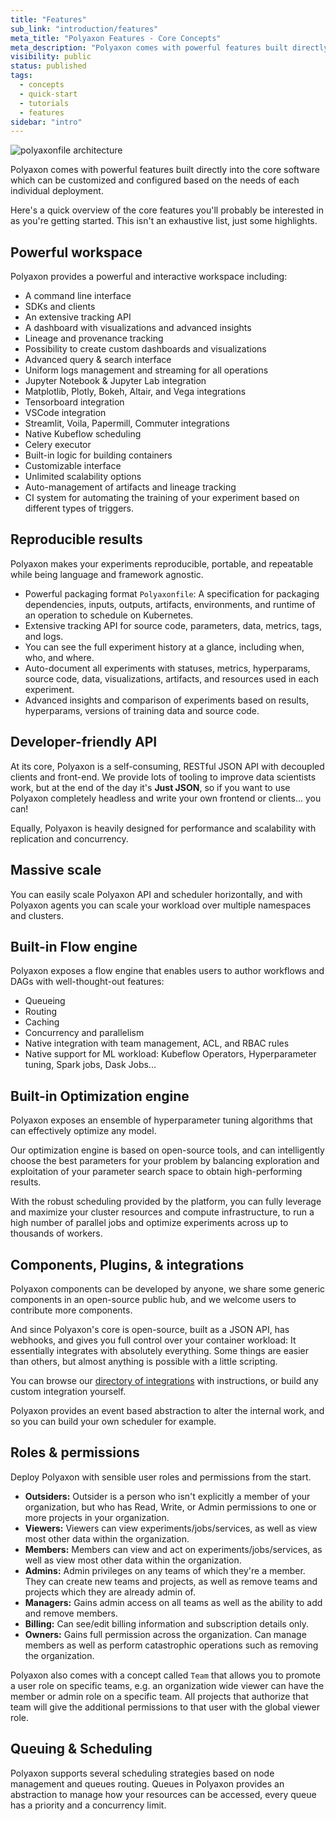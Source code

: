 ```yaml
---
title: "Features"
sub_link: "introduction/features"
meta_title: "Polyaxon Features - Core Concepts"
meta_description: "Polyaxon comes with powerful features built directly into the core software which are customizable and extensible to suit your needs."
visibility: public
status: published
tags:
  - concepts
  - quick-start
  - tutorials
  - features
sidebar: "intro"
---
```


![polyaxonfile architecture](../../../../content/images/references/specification/features.png)

Polyaxon comes with powerful features built directly into the core software which can be customized and configured based on the needs of each individual deployment.

Here's a quick overview of the core features you'll probably be interested in as you're getting started. This isn't an exhaustive list, just some highlights.


## Powerful workspace

Polyaxon provides a powerful and interactive workspace including:

- A command line interface
- SDKs and clients
- An extensive tracking API
- A dashboard with visualizations and advanced insights
- Lineage and provenance tracking
- Possibility to create custom dashboards and visualizations
- Advanced query & search interface
- Uniform logs management and streaming for all operations
- Jupyter Notebook & Jupyter Lab integration
- Matplotlib, Plotly, Bokeh, Altair, and Vega integrations
- Tensorboard integration
- VSCode integration
- Streamlit, Voila, Papermill, Commuter integrations
- Native Kubeflow scheduling
- Celery executor
- Built-in logic for building containers
- Customizable interface
- Unlimited scalability options
- Auto-management of artifacts and lineage tracking
- CI system for automating the training of your experiment based on different types of triggers.

## Reproducible results

Polyaxon makes your experiments reproducible, portable, and repeatable while being language and framework agnostic.

- Powerful packaging format `Polyaxonfile`: A specification for packaging dependencies, inputs, outputs, artifacts, environments, and runtime of an operation to schedule on Kubernetes.
- Extensive tracking API for source code, parameters, data, metrics, tags, and logs.
- You can see the full experiment history at a glance, including when, who, and where.
- Auto-document all experiments with statuses, metrics, hyperparams, source code, data, visualizations, artifacts, and resources used in each experiment.
- Advanced insights and comparison of experiments based on results, hyperparams, versions of training data and source code.


## Developer-friendly API

At its core, Polyaxon is a self-consuming, RESTful JSON API with decoupled clients and front-end.
We provide lots of tooling to improve data scientists work, but at the end of the day it's **Just JSON**️,
so if you want to use Polyaxon completely headless and write your own frontend or clients... you can!

Equally, Polyaxon is heavily designed for performance and scalability with replication and concurrency.


## Massive scale

You can easily scale Polyaxon API and scheduler horizontally, and with Polyaxon agents you can scale your workload over multiple namespaces and clusters.


## Built-in Flow engine

Polyaxon exposes a flow engine that enables users to author workflows and DAGs with well-thought-out features:
 * Queueing
 * Routing
 * Caching
 * Concurrency and parallelism
 * Native integration with team management, ACL, and RBAC rules
 * Native support for ML workload: Kubeflow Operators, Hyperparameter tuning, Spark jobs, Dask Jobs...


## Built-in Optimization engine

Polyaxon exposes an ensemble of hyperparameter tuning algorithms that can effectively optimize any model.

Our optimization engine is based on open-source tools, and can intelligently choose the best parameters for your problem by balancing exploration and exploitation of your parameter search space to obtain high-performing results.

With the robust scheduling provided by the platform, you can fully leverage and maximize your cluster resources and compute infrastructure,
to run a high number of parallel jobs and optimize experiments across up to thousands of workers.

## Components, Plugins, & integrations

Polyaxon components can be developed by anyone, we share some generic components in an open-source public hub,
and we welcome users to contribute more components.

And since Polyaxon's core is open-source, built as a JSON API, has webhooks, and gives you full control over your container workload:
It essentially integrates with absolutely everything.
Some things are easier than others, but almost anything is possible with a little scripting.

You can browse our [directory of integrations](/integrations/) with instructions, or build any custom integration yourself.

Polyaxon provides an event based abstraction to alter the internal work, and so you can build your own scheduler for example.

## Roles & permissions

Deploy Polyaxon with sensible user roles and permissions from the start.

- **Outsiders:** Outsider is a person who isn't explicitly a member of your organization, but who has Read, Write, or Admin permissions to one or more projects in your organization.
- **Viewers:** Viewers can view experiments/jobs/services, as well as view most other data within the organization.
- **Members:** Members can view and act on experiments/jobs/services, as well as view most other data within the organization.
- **Admins:** Admin privileges on any teams of which they\'re a member. They can create new teams and projects, as well as remove teams and projects which they are already admin of.
- **Managers:** Gains admin access on all teams as well as the ability to add and remove members.
- **Billing:** Can see/edit billing information and subscription details only.
- **Owners:** Gains full permission across the organization. Can manage members as well as perform catastrophic operations such as removing the organization.

Polyaxon also comes with a concept called `Team` that allows you to promote a user role on specific teams, 
e.g. an organization wide viewer can have the member or admin role on a specific team. 
All projects that authorize that team will give the additional permissions to that user with the global viewer role.

## Queuing & Scheduling

Polyaxon supports several scheduling strategies based on node management and queues routing.
Queues in Polyaxon provides an abstraction to manage how your resources can be accessed, every queue has a priority and a concurrency limit.
